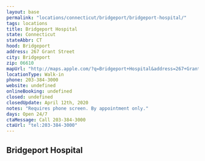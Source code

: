 ```yaml
---
layout: base
permalink: "locations/connecticut/bridgeport/bridgeport-hospital/"
tags: locations
title: Bridgeport Hospital
state: Connecticut
stateAbbr: CT
hood: Bridgeport
address: 267 Grant Street
city: Bridgeport
zip: 06610
mapUrl: "http://maps.apple.com/?q=Bridgeport+Hospital&address=267+Grant+Street,Bridgeport,Connecticut,06610"
locationType: Walk-in
phone: 203-384-3000
website: undefined
onlineBooking: undefined
closed: undefined
closedUpdate: April 12th, 2020
notes: "Requires phone screen. By appointment only."
days: Open 24/7
ctaMessage: Call 203-384-3000
ctaUrl: "tel:203-384-3000"
---
```

## Bridgeport Hospital